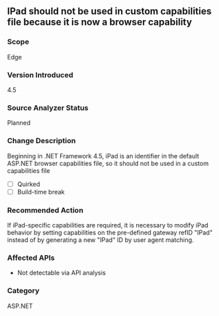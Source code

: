 ## IPad should not be used in custom capabilities file because it is now a browser capability

### Scope
Edge

### Version Introduced
4.5

### Source Analyzer Status
Planned

### Change Description
Beginning in .NET Framework 4.5, iPad is an identifier in the default ASP.NET browser capabilities file, so it should not be used in a custom capabilities file

- [ ] Quirked
- [ ] Build-time break

### Recommended Action
If iPad-specific capabilities are required, it is necessary to modify iPad behavior by setting capabilities on the pre-defined gateway refID "IPad" instead of by generating a new "IPad" ID by user agent matching.

### Affected APIs
* Not detectable via API analysis

### Category
ASP.NET

<!--
    ### Notes
    For analyzer, can look for 'iPad' in .browser capability files
-->

<!-- breaking change id: 118 -->

